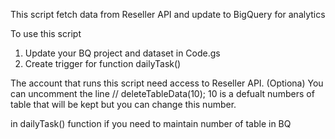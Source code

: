 This script fetch data from Reseller API and update to BigQuery for analytics

To use this script
1. Update your BQ project and dataset in Code.gs
2. Create trigger for function dailyTask()

The account that runs this script need access to Reseller API.
(Optiona) You can uncomment the line
//  deleteTableData(10);
10 is a defualt numbers of table that will be kept but you can change this number.

in dailyTask() function if you need to maintain number of table in BQ
